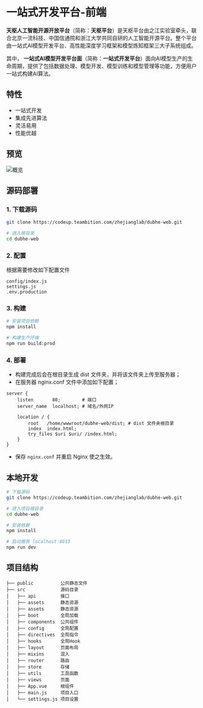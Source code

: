 # 一站式开发平台-前端

**天枢人工智能开源开放平台**（简称：**天枢平台**）是天枢平台由之江实验室牵头，联合北京一流科技、中国信通院和浙江大学共同自研的人工智能开源平台。整个平台由一站式AI模型开发平台、高性能深度学习框架和模型炼知框架三大子系统组成。

其中， **一站式AI模型开发平台面**（简称：**一站式开发平台**）面向AI模型生产的生命周期，提供了包括数据处理、模型开发、模型训练和模型管理等功能，方便用户一站式构建AI算法。

## 特性
* 一站式开发
* 集成先进算法
* 灵活易用
* 性能优越

## 预览
![概览](/public/dubhe_dashboard.png "概览")

## 源码部署

### 1. 下载源码

``` bash
git clone https://codeup.teambition.com/zhejianglab/dubhe-web.git

# 进入根目录
cd dubhe-web

```
### 2. 配置

根据需要修改如下配置文件
```
config/index.js
settings.js
.env.production
```

### 3. 构建

``` bash
# 安装项目依赖
npm install

# 构建生产环境
npm run build:prod
```

### 4. 部署

- 构建完成后会在根目录生成 dist 文件夹，并将该文件夹上传至服务器；
- 在服务器 nginx.conf 文件中添加如下配置；

``` nginx
server {
    listen       80;        # 端口
    server_name  localhost; # 域名/外网IP

    location / {
        root   /home/wwwroot/dubhe-web/dist; # dist 文件夹根目录
        index  index.html;
        try_files $uri $uri/ /index.html;
    }
}

```

- 保存 `nginx.conf` 并重启 Nginx 使之生效。


## 本地开发

``` bash
# 下载源码
git clone https://codeup.teambition.com/zhejianglab/dubhe-web.git

# 进入项目根目录
cd dubhe-web

# 安装依赖
npm install

# 启动服务 localhost:8013
npm run dev
```

## 项目结构

```
├── public          公共静态文件 
├── src             源码目录 
│   ├── api         接口 
│   ├── assets      静态资源 
│   ├── assets      静态资源 
│   ├── boot        全局加载 
│   ├── components  公共组件 
│   ├── config      全局配置 
│   ├── directives  全局指令 
│   ├── hooks       全局Hook 
│   ├── layout      页面布局 
│   ├── mixins      混入 
│   ├── router      路由 
│   ├── store       存储 
│   ├── utils       工具函数 
│   ├── views       页面 
│   ├── App.vue     根组件 
│   ├── main.js     项目入口 
│   └── settings.js 项目设置 
```
